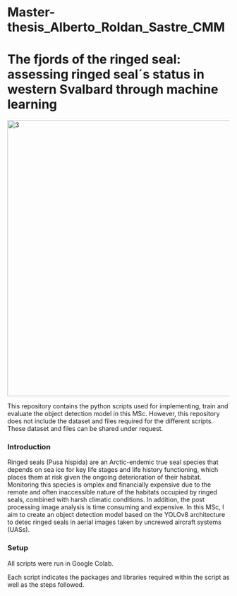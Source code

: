 # Master-thesis_Alberto_Roldan_Sastre_CMM


# The fjords of the ringed seal: assessing ringed seal´s status in western Svalbard through machine learning

</p>
  </p>                 				<img width="797" height="626" alt="3" src="https://github.com/user-attachments/assets/ca788cd9-2ad6-40fc-adb3-2eba9fd0511a" />


</p>




</p>This repository contains the python scripts used for implementing, train and evaluate the object detection model in this MSc. However, this repository does not include the dataset and files required for the different scripts. These dataset and files can be shared under request. 
</p>

### Introduction

</p>Ringed seals (Pusa hispida) are an Arctic-endemic true seal species that depends on sea ice for key life stages and life history functioning, which places them at risk given the ongoing deterioration of their habitat. Monitoring this species is omplex and financially expensive due to the remote and often inaccessible nature of the habitats occupied by ringed seals, combined with harsh climatic conditions. In addition, the post processing image analysis is time consuming and expensive. In this MSc, I aim to create an object detection model based on the YOLOv8 architecture to detec ringed seals in aerial images taken by uncrewed aircraft systems (UASs). 

</p>



### Setup


</p> All scripts were run in Google Colab. 
</p>


</p> Each script indicates the packages and libraries required within the script as well as the steps followed.  













